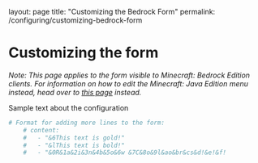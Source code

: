 layout: page
title: "Customizing the Bedrock Form"
permalink: /configuring/customizing-bedrock-form

# Customizing the form

*Note: This page applies to the form visible to Minecraft: Bedrock Edition clients. For information on how to edit the Minecraft: Java Edition menu instead, head over to [this page](https://7man7lmyt.github.io/CustomStats/) instead.*

Sample text about the configuration
```yaml
# Format for adding more lines to the form:
    # content:
    #   - "&6This text is gold!"
    #   - "&lThis text is bold!"
    #   - "&0R&1a&2i&3n&4b&5o&6w &7C&8o&9l&ao&br&cs&d!&e!&f!
```